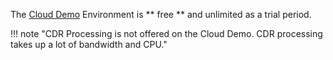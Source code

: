 The [Cloud Demo](www.calltelemetry.com) Environment is ** free ** and unlimited as a trial period.

!!! note "CDR Processing is not offered on the Cloud Demo. CDR processing takes up a lot of bandwidth and CPU."

